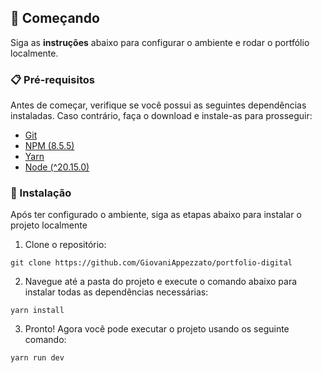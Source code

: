 ## 🚀 Começando

Siga as **instruções** abaixo para configurar o ambiente e rodar o portfólio localmente.

### 📋 Pré-requisitos

Antes de começar, verifique se você possui as seguintes dependências instaladas. Caso contrário, faça o download e instale-as para prosseguir:

* [Git](https://git-scm.com/downloads) 
* [NPM (8.5.5)](https://www.npmjs.com/)
* [Yarn](https://yarnpkg.com/)
* [Node (^20.15.0)](https://nodejs.org/en/)

### 🔧 Instalação

Após ter configurado o ambiente, siga as etapas abaixo para instalar o projeto localmente

1. Clone o repositório:

```
git clone https://github.com/GiovaniAppezzato/portfolio-digital
```

2. Navegue até a pasta do projeto e execute o comando abaixo para instalar todas as dependências necessárias:

```
yarn install
```

3. Pronto! Agora você pode executar o projeto usando os seguinte comando:

```
yarn run dev
```